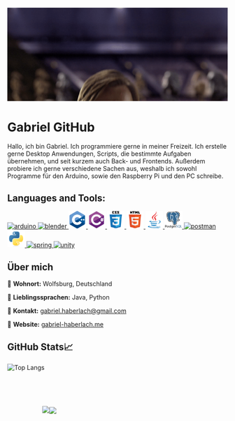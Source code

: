 <p align="center">
  <img src="images/HelloThere.gif" alt="hello_there" />
</p>

# Gabriel GitHub

Hallo, ich bin Gabriel. Ich programmiere gerne in meiner Freizeit. Ich erstelle gerne Desktop Anwendungen, Scripts, die bestimmte Aufgaben übernehmen, und seit kurzem auch Back- und Frontends. Außerdem probiere ich gerne verschiedene Sachen aus, weshalb ich sowohl Programme für den Arduino, sowie den Raspberry Pi und den PC schreibe. 

<h2 align="left">Languages and Tools:</h2>
<p align="left"> <a href="https://www.arduino.cc/" target="_blank" rel="noreferrer"> <img src="https://cdn.worldvectorlogo.com/logos/arduino-1.svg" alt="arduino" width="40" height="40"/> </a> <a href="https://www.blender.org/" target="_blank" rel="noreferrer"> <img src="https://download.blender.org/branding/community/blender_community_badge_white.svg" alt="blender" width="40" height="40"/> </a> <a href="https://www.w3schools.com/cpp/" target="_blank" rel="noreferrer"> <img src="https://raw.githubusercontent.com/devicons/devicon/master/icons/cplusplus/cplusplus-original.svg" alt="cplusplus" width="40" height="40"/> </a> <a href="https://www.w3schools.com/cs/" target="_blank" rel="noreferrer"> <img src="https://raw.githubusercontent.com/devicons/devicon/master/icons/csharp/csharp-original.svg" alt="csharp" width="40" height="40"/> </a> <a href="https://www.w3schools.com/css/" target="_blank" rel="noreferrer"> <img src="https://raw.githubusercontent.com/devicons/devicon/master/icons/css3/css3-original-wordmark.svg" alt="css3" width="40" height="40"/> </a> <a href="https://www.w3.org/html/" target="_blank" rel="noreferrer"> <img src="https://raw.githubusercontent.com/devicons/devicon/master/icons/html5/html5-original-wordmark.svg" alt="html5" width="40" height="40"/> </a> <a href="https://www.java.com" target="_blank" rel="noreferrer"> <img src="https://raw.githubusercontent.com/devicons/devicon/master/icons/java/java-original.svg" alt="java" width="40" height="40"/> </a> <a href="https://www.postgresql.org" target="_blank" rel="noreferrer"> <img src="https://raw.githubusercontent.com/devicons/devicon/master/icons/postgresql/postgresql-original-wordmark.svg" alt="postgresql" width="40" height="40"/> </a> <a href="https://postman.com" target="_blank" rel="noreferrer"> <img src="https://www.vectorlogo.zone/logos/getpostman/getpostman-icon.svg" alt="postman" width="40" height="40"/> </a> <a href="https://www.python.org" target="_blank" rel="noreferrer"> <img src="https://raw.githubusercontent.com/devicons/devicon/master/icons/python/python-original.svg" alt="python" width="40" height="40"/> </a> <a href="https://spring.io/" target="_blank" rel="noreferrer"> <img src="https://www.vectorlogo.zone/logos/springio/springio-icon.svg" alt="spring" width="40" height="40"/> </a> <a href="https://unity.com/" target="_blank" rel="noreferrer"> <img src="https://www.vectorlogo.zone/logos/unity3d/unity3d-icon.svg" alt="unity" width="40" height="40"/> </a> </p>

## Über mich

📌 **Wohnort:** Wolfsburg, Deutschland

📌 **Lieblingssprachen:** Java, Python 

📌 **Kontakt:** gabriel.haberlach@gmail.com

📌 **Website:** [gabriel-haberlach.me](https://gabriel-haberlach.me/)


## GitHub Stats📈
![Top Langs](https://github-readme-stats-neon-omega-77.vercel.app/api/top-langs/?username=github-gabriel&hide=ShaderLab,HLSL,C,CMake&langs_count=10&theme=calm&layout=compact)

<div style="margin: 80px;">

  <a href="https://github.com/github-gabriel/vertretungsplan">
    <img align="left" height="130em" src="https://github-readme-stats-neon-omega-77.vercel.app/api/pin/?username=github-gabriel&repo=vertretungsplan&theme=calm"/> 
  </a>

  <a href="https://github.com/github-gabriel/portfolio">
    <img align="center" height="130em" src="https://github-readme-stats-neon-omega-77.vercel.app/api/pin/?username=github-gabriel&repo=portfolio&theme=calm"/>
  </a>
  
</div>

